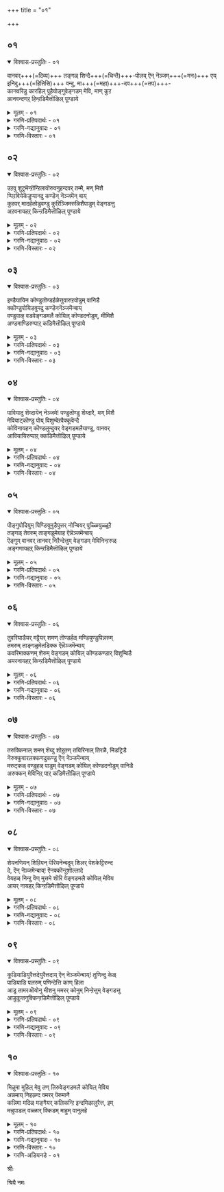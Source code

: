 +++
title = "०१"

+++

## ०१

<details open><summary>विश्वास-प्रस्तुतिः - ०१</summary>

वानवर्+++(=दिव्य)+++ तङ्गळ् शिन्दै+++(=चिन्तै)+++-पोलव् ऎन् नॆञ्जम्+++(=मनः)+++ एय् इनिदु+++(=हितिसि)+++ वन्दु, मा+++(=महा)+++-दव+++(=तप)+++-  
कानवरिडु कारहिल् पुहैयोङ्गुवेङ्गडम् मेवि, माण् कुऱ  
ळानवन्दणऱ् हिन्ऱडिमैत्तॊऴिल् पूण्डाये
</details>

<details><summary>मूलम् - ०१</summary>

वानवर् तङ्गळ् शिन्दैपोलवॆन्नॆञ्जमे यिनिदुवन्दु मादव  
मानवर् तङ्गळ् शिन्दैयमर्न्दुऱैहिन्ऱवॆन्दै  
कानवरिडु कारहिल् पुहैयोङ्गुवेङ्गडम् मेवि, माण् कुऱ  
ळानवन्दणऱ् हिन्ऱडिमैत्तॊऴिल् पूण्डाये
</details>

<details><summary>गरणि-प्रतिपदार्थः - ०१</summary>

वानवर् तङ्गळ्=नित्यसूरिगळ, शिन्दै पोल=चिन्तनॆय हागॆ, ऎन् नॆञ्जमे=नन्न मनस्से, इनिदु वन्दु=इनिदागि \(हितवागि\)बन्दु, मा तवम्=महातपस्विगळाद, मानवर् तङ्गळ्=मानवर, शिन्दै=चिन्तनॆयन्नु, अमर्न्दु=हॊन्दिकॊण्डु, उऱैहिन्ऱ=वासिसुव, ऎन्दै=नन्न तन्दॆय, कानवर्=काडुजनरु, इडु=इडुव, कार् अहिल् पुहै=अगरु परिमळद हॊगॆयु,, ओङ्गु=उन्नतवाद. वेङ्गडम्=तिरुवॆङ्कटगिरियन्नु, मेवि=सेरि, माण्=ब्रह्मचारियाद, कुऱळ् आन=वामननाद, अन्दणऱ् कु=दयामयनिगॆ, अडिमै=दास्यद, तॊऴिल्=कार्यदल्लि, पूण्डाये=तॊडगिरुवॆयल्ल\!
</details>

<details><summary>गरणि-गद्यानुवादः - ०१</summary>

नित्यसूरिगळ चिन्तनॆय हागॆ नन्न मनस्से, इनिदागि\(हितवागि\)बन्दु महातपस्विगळाद मानवर चिन्तनॆयन्नु हॊन्दिकॊण्डु वासिसुव नन्न तन्दॆय काडुजनरु इडुव अगरु परिमळद हॊगॆयु सेरुवन्तॆ उन्नतवाद तिरुवॆङ्कटगिरियन्नु सेरि ब्रह्मचारियाद वामननाद दयामयनिगॆ दास्यद कार्यदल्लि तॊडगिरुवॆयल्ल\! \(१\)
</details>

<details><summary>गरणि-विस्तारः - ०१</summary>

मनुष्यनिगॆ ऎडॆबिडदॆ गॆळॆय ऎन्दरॆ अवन मनस्से. मनस्सु ऎळॆदॊय्युव हागॆये मनुष्यन नडॆ,नुडिगळु. अवन उन्नतिगागलि अवनतिगागलि, अवन मनस्से जारण. तन्न मनस्सिनन्तॆ नडॆदुकॊळ्ळुववनिगॆ प्रापञ्चिक बन्धनवागलि अदरिन्द बिडुगडॆयागलि उण्टागुवुदु. तनगॆ बन्धनवे बेके बिडुगडॆबेके ऎम्बुदन्नु निर्धरिसबेकादवनु मनुष्यने, अवन मनस्सल्ल. आद्दरिन्द तन्न उद्देश मत्तु गुरिगॆ तक्कन्तॆ मनुष्यनु तन्न मनस्सन्नु ऒलिसिकॊळ्ळबेकु. तन्न प्रीतिय गॆळॆयनन्नु सांसारिक हम्बलदिन्द पारमार्थिकद कडॆगॆ तिरुगिसलु, अवनु ऎडॆबिडदॆ यत्निसुत्तिरबेकु. गॆळॆयनु आ दारियन्नु

हिडियुवनॆन्दु कण्डुकॊण्ड कूडले गॆळॆयनन्नु ऒळ्ळॆय मातुगळिन्दलू, हॊगळिकॆगळिन्दलू प्रोत्साहिसबेकु. मत्तॆ अवनु प्रापञ्चिक जीवनक्कॆ इळियदन्तॆ माडबेकु. हीगॆ, मनस्सु तप्पुदारियन्नु तुळियदन्तॆयू ऒळ्ळॆय \(सरियाद\)दारियल्लि होगुवन्तॆयू अदन्नु हतोटियल्लिट्टुकॊळ्ळुवुदे मनुष्यन श्रेयस्सिगॆ मॊदल हन्त.

नित्यसूरिगळु अमररु. परमपद वासिगळु. भगवन्तन निरन्तर सेवॆयल्लिये तॊडगिरुववरु. आद्दरिन्द अवर चिन्तनॆयल्लि तुम्बिरुवुदु भगवन्तने. नित्यसूरिगळ मनदल्लि भगवन्तनु सर्वदा वासिसुवन्तॆ अवनु महातपस्विगळाद मनुष्यर मनदल्लियू ऎडॆबिडदॆ इरुत्तारॆ. अवर चिन्तनॆयॊन्दिगॆ ऒन्दुगूडिरुत्तानॆ.

आ सर्वेश्वरने तिरुवॆङ्कटगिरियल्लि ईग नॆलसिद्दानॆ. उन्नतवाद आ पर्वतदल्लि वासिसुव काडुजनरु तम्म सौकर्यक्कागिये काडिनल्लि बॆळॆदिरुव अगरुमरद सौदॆयन्नु उरिसुवाग अदरिन्द हॊरडुव परिमळदिन्द कूडिद हॊगॆयु मेलक्केरि, बॆट्टवन्नॆल्ला आवरिसि, वॆङ्कटाचलपतियन्नु सेरुवुदु. अदन्ने आ काडुजनर भक्तिय कॊडुगॆयॆन्दु भाविसि भगवन्तनु आदरदिन्द स्वीकरिसुत्तानॆ. भगवन्तनु परम कृपाळु. मनसार अर्पिसिद्दन्नु अवनु प्रीतियिन्द स्वीकरिसुत्तानॆ. हिन्दॆ ब्रह्मचारियागि बन्द वामन मूर्तियु तन्न अनन्यभक्तनाद बलिचक्रवर्तिय विषयदल्लि अपारवाद दयॆयिन्द वर्तिसलिल्लवे?

आऴ्वाररु हेळुत्तारॆ-”ऎलॆ नन्न मनस्से, नित्यसूरिगळ मनदन्तॆ नीनू इनिदागिरु. निन्नल्लि भगवन्तनन्नु तुम्बिको. करुणामूर्तियाद सर्वेश्वरन पादसेवॆयल्लि तॊडगिद्दी. निजवगैयू स्वामियु निन्नन्नु प्रीतियिन्द बरमाडिकॊळ्ळुवनु.”
</details>

## ०२

<details open><summary>विश्वास-प्रस्तुतिः - ०२</summary>

उऱवु शुट्रमॆन्ऱॊन्ऱिलावॊरुवनुहन्दवर् तम्मै, मण् मिशै  
प्पिऱवियेकॆडुप्पानदु कण्डॆन् नॆञ्जमॆन् बाय्  
कुऱवर् मादर्हळोडुवण्डु कुऱिञ्जिमरुळिशैपाडुम् वेङ्गडत्तु  
अऱवनायहऱ् किन्ऱडिमैत्तॊऴिल् पूण्डाये
</details>

<details><summary>मूलम् - ०२</summary>

उऱवु शुट्रमॆन्ऱॊन्ऱिलावॊरुवनुहन्दवर् तम्मै, मण् मिशै  
प्पिऱवियेकॆडुप्पानदु कण्डॆन् नॆञ्जमॆन् बाय्  
कुऱवर् मादर्हळोडुवण्डु कुऱिञ्जिमरुळिशैपाडुम् वेङ्गडत्तु  
अऱवनायहऱ् किन्ऱडिमैत्तॊऴिल् पूण्डाये
</details>

<details><summary>गरणि-प्रतिपदार्थः - ०२</summary>

उऱवु=बन्धुगळु, शुट्रम्=इष्टरु, ऎन्ऱु=ऎन्दु, ऒन्ऱु=ऒब्बरन्नू, इला=इल्लद, ऒरुवन्=ऒब्बनु, उहन् दवर्=तन्नन्नु आशिसिदवर, मण्=भूमिय, मिशै=अनुभववन्नु कॊडुव, पिऱविये=जन्मवन्ने\(हुट्टुविकॆयन्ने\), कॆडुप्पान्=नाशपडिसुवनु, अदुकण्डु=अदन्नु कण्डु, ऎन् नॆञ्जम् ऎन्बाय्=नन्न मनस्सु ऎम्बुदे, कुऱवर् मादर्हळोडु=कुरव स्त्रीयरॊडनॆ

वण्डु=दुम्बिगळु, कुऱिञ्जि=प्रेमदिन्द, मरुळ् इशै=आश्चर्यकरवाद,चित्रविचित्रवाद गानवन्नु, पाडुम्=हाडुत्तिरुवन्थ, वेङ्गडत्तु=तिरुवॆङ्कटगिरियु, अऱवन्=परमधर्मिष्ठनाद, नायकऱ् कु=ऒडॆयनिगॆ, इन्ऱु=इन्दु, अडिमै=दास्यद, तॊऴिल्=कार्यदल्लि, पूण्डाये=तॊडगिदॆयल्ला\!
</details>

<details><summary>गरणि-गद्यानुवादः - ०२</summary>

नॆण्टरु इष्टरु मित्ररु ऎम्बुवरॊब्बरू इल्लद ऒब्बनु तन्नन्नु आशिसिदवर भूमिय अनुभववन्नु कॊडुव हुट्टुविकॆयन्ने नाशपडिसुवुदन्नु कण्डु नन्न मनस्सु ऎम्बुदे, कुरव स्त्रीयरॊडनॆ दुम्बिगळु प्रेमदिन्द चित्रविचित्रवाद गानवन्नु हाडुत्तिरुवन्थ तिरुवॆङ्कटगिरिय परम धर्मिष्ठनाद ऒडॆयनिगॆ इन्दु दास्यद कार्यदल्लि तॊडगिदॆयल्ल\!\(तॊडगिरुवॆयल्लवे?\)\(२\)
</details>

<details><summary>गरणि-विस्तारः - ०२</summary>

भगवन्तन कॆलवु विशिष्ट गुणगळन्नु आऴ्वाररु हेळुत्तारॆ- भगवन्तनु ऒब्बने. अवनु सर्वस्वतन्त्र. अवनिगॆ संसारद बन्धनविल्ल. याव बन्धनवू इल्ल. अवनिगॆ सृष्टियल्लि ऎल्लरू सम. यारु अवनन्नु आश्रयिसुत्तारो अवरु यारे आगिरलि, हेगे इरलि, अवनन्नु हुट्टु-सावु ऎम्ब भयङ्करवाद बन्धनदिन्द बिडिसि, अमररन्नागिसुत्तानॆ. भगवन्तनु परमधर्मिष्ठ. अवनु वात्सल्यमूर्तिये. भक्तियिन्द यारु एनन्नु समर्पिसिदरू अदन्नु अवनु आदरदिन्द स्वीकरिसुत्तानॆ.

आ कृपानिधियाद भगवन्तनु ईग तिरुवॆङ्कटगिरियल्लि नॆलसिद्दानॆ. अवन कारुण्यवन्नू वात्सल्यवन्नू ऎष्टॆन्नोण. वॆङ्कटगिरियल्लि वासिसुव कुरव स्त्रीयरु तम्म शुद्धवाद सरळ हृदयदिन्द हॊम्मिसुव चित्रविचित्रवाद गानवन्नू, बॆट्टदल्लि ऎल्लॆल्लू तुम्बिरुव तोपुगळल्लि दुम्बिगळु तुम्बिकॊण्डु हाडुव गानवन्नू सह भगवन्तनु विश्वासदिन्द स्वीकरिसुवनु. ई ऎरडुबगॆय विचित्र गानवू भगवन्तनिगॆ समनागि भोगुअवागिरुत्तदॆ. आऴ्वाररु तम्म मनस्सिगॆ हितवचनवन्नु हेळुत्तारॆ-” ऎलॆ नन्न मनस्से नीनु इन्दिनिन्दले स्वामिगॆ दास्यमाडुव कार्यदल्लि ऒम्मनदिन्द तॊडगु. अदरिन्द निनगॆ ऎल्ल बगॆय श्रेयस्सू उण्टागुवुदु.

“मण् मिशै पिऱवियै कॆडुप्पान्”- ऎम्बुदक्कॆ मण्णन्ने आहारवागि उळ्ळ ई हुट्टुविकॆयन्नु नाशपडिसुवन” ऎन्दु अर्थमाडलागुत्तदॆ. ई देह मण्णिनिन्दले आदद्दु. मण्णिन बेरॆबेरॆ रूपगळागिरुव आहारवन्नुण्डु बॆळॆयुत्तदॆ. कडॆगॆ मण्णिनल्लि हूळल्पट्टु, मण्णागि होगुत्तदॆ. ई हुट्टुविकॆगॆ सदा हिम्बालिसुत्तिरुवुदु सावु. हुट्टु-सावुगळन्नु निवारिसि अमरत्ववन्नु नीडुव दयामयने भगवन्त.
</details>

## ०३

<details open><summary>विश्वास-प्रस्तुतिः - ०३</summary>

इण्डैयायिन कॊण्डुतॊण्डर्हळेत्तुवारुऱवोडुम् वानिडै  
क्कॊण्डुपोयिडवुमदु कण्डॆननॆञ्जमॆन्बाय्  
वण्डुवाऴ् वडवेङ्गडमलै कोयिल् कॊण्डदनोडुम्, मीमिशै  
अण्डमाण्डिरुप्पाऱ् कडिमैत्तॊऴिल् पूण्डाये
</details>

<details><summary>मूलम् - ०३</summary>

इण्डैयायिन कॊण्डुतॊण्डर्हळेत्तुवारुऱवोडुम् वानिडै  
क्कॊण्डुपोयिडवुमदु कण्डॆननॆञ्जमॆन्बाय्  
वण्डुवाऴ् वडवेङ्गडमलै कोयिल् कॊण्डदनोडुम्, मीमिशै  
अण्डमाण्डिरुप्पाऱ् कडिमैत्तॊऴिल् पूण्डाये
</details>

<details><summary>गरणि-प्रतिपदार्थः - ०३</summary>

इण्डै आयिन=हूविन हारगळन्नु, कॊण्डु=ऎत्तिकॊण्डु, तॊण्डर्हळ्=भक्तरु, एत्तुवार्=स्तुतिसुत्तिरुववरु, उऱवोडुम्=अवर बन्धुबळगगॊळनॆ, वानिडै=परमपदक्कॆ, कॊण्डुपोय्=तॆगॆदुकॊण्डु होगि, इडुम् अदुकण्डु=इडुवुदन्नु कण्डु, ऎन् नॆञ्जम् ऎन्बाय्=नन्न मनस्सु ऎम्बुदे, वण्डुवाऴ्=दुम्बिगळु बाळुव, वडवेङ्गडमलै=उत्तर दिक्किनल्लिरुव तिरुवॆङ्कटगिरियल्लि, कोयिल् कॊण्डु=\(देव\)निवासवन्नागि माडिकॊण्डु, अदनोडुम्=इडिय वॆङ्कटाचलवन्ने, मीमिशै अण्डम्=\(अमरर\)ऊर्ध्वलोकववागि माडि, आण्डु=ऒडॆतन माडुत्ता, इरुप्पाऱ् कु=इरुव स्वामिगॆ, अडिमै=सेवॆय, तॊऴिल्=कार्यदल्लि, पूण्डाये=तॊडगुवॆयल्लवे?\(तॊडगिरुवॆ\)
</details>

<details><summary>गरणि-गद्यानुवादः - ०३</summary>

हूविन हारगळन्नु हिडिदु \(भगवन्तन बळि निन्तु\) स्तुतिसुव भक्तरन्नू अवर बन्धुबळगगळन्नू परमपददल्लि वासिसुवन्तॆ माडुवुदन्नू कण्डु नन्न मनस्सु ऎम्बुदे\! दुम्बिगळु बाळुव उत्तरद तिरुवॆङ्कटगिरियल्लि नॆलॆसि इडिय वॆङ्कटगिरियन्ने अमरर लोकवन्नागिसि, ऒडॆतन माडुत्ता इरुव स्वामिगॆ दास्यद कार्यदल्लि तॊडगुवॆयल्लवे?\(३\)
</details>

<details><summary>गरणि-विस्तारः - ०३</summary>

भगवन्तन सौजन्य ऎष्टु हिरिदु\! ऎष्टु व्यापकवादद्दु\! ई विषयवन्नु कुरितु आऴ्वाररु बलुसॊगसागि ई पाशुरदल्लि विवरिसिद्दारॆ. भगवन्तनन्नु सेरलेबेकॆन्दु हटतॊट्टु, अवनिगॆ यावुदादरॊन्दु बगॆयल्लि सेवॆयन्नु हृत्पूर्वकवागि सल्लिसुव भक्तर विषयदल्लि भगवन्तनिगॆ अतिशयवाद वात्सल्य. अवनन्नु तन्न दासनॆन्दु स्वीकरिसुवुदु मात्रवल्लदॆ, स्वामियु अवन बन्धुवर्गदवने उद्धरिसुत्तानॆ. ऒन्दु निदर्शनवॆम्बन्तॆ, यावुदादरू ऒन्दु पवित्रक्षेत्रदल्लि भगवन्तन सन्निधियल्लि, निर्मलवाद मनस्सिनिन्द हूविन हारवन्नु हिडिदु, निन्तु अवनन्नु स्तोत्रमाडुत्ता, अदन्नु समर्पिसिदरॆ, स्वामियु अवनन्नु तन्नवनन्नागि माडिकॊळ्ळुवुदु मात्रवल्ल, अवन बन्धुबळगदवरन्नॆल्ला उद्धरिसुत्तानॆ. तिरुवॆङ्कटगिरियल्लि भगवन्तनु नित्यवास माडुत्तिद्दानॆ. अवन कृपॆ ऎष्टु हिरिदु ऎम्बुदक्कॆ निदर्शनवॆम्बन्तॆ अल्लि वासिसुव पशुपक्षि क्रिमिकीटादिगळन्नॆल्ला स्वामियु उद्धरिसुवनु. तिरुवॆङ्खटगिरियन्ने तन्न लोकवाद परमपदवन्नागि माडिकॊण्डु, अदन्नु मत्तु तन्न परमपदवन्नु ऒट्टागि ऒडॆतन माडुत्तिद्दानॆ. तिरुमलॆयल्लि वासिसुव जन्तुगळू सह ऎष्टु पुण्यशालिगळु\!

आऴ्वाररु हेळुत्तारॆ- ऎलॆ नन्न मनस्से, ई विषयगळन्नॆल्ल नीनु कण्डुकॊण्ड बळिक, नीनू सह भगवन्तनिगॆ दास्यद कार्यदल्लि

तॊडगबेडवे? हागॆ इन्दिनिन्दले माडु. इदरिन्दले निनगॆ श्रेयस्सु.
</details>

## ०४

<details open><summary>विश्वास-प्रस्तुतिः - ०४</summary>

पावियादु शॆय्दायॆन् नॆञ्जमे\! पण्डुतॊण्डु शॆय्दारै, मण् मिशै  
मेवियाट्कॊण्डु पोय् विशुम्बेऱवैक्कूवॆन्दै  
कोविनायहन् कॊण्डलुन्दुयर् वेङ्गडमलैयाण्डु, वानवर्  
आवियायिरुप्पाऱ् क्कडिमैत्तॊऴिल् पूण्डाये
</details>

<details><summary>मूलम् - ०४</summary>

पावियादु शॆय्दायॆन् नॆञ्जमे\! पण्डुतॊण्डु शॆय्दारै, मण् मिशै  
मेवियाट्कॊण्डु पोय् विशुम्बेऱवैक्कूवॆन्दै  
कोविनायहन् कॊण्डलुन्दुयर् वेङ्गडमलैयाण्डु, वानवर्  
आवियायिरुप्पाऱ् क्कडिमैत्तॊऴिल् पूण्डाये
</details>

<details><summary>गरणि-प्रतिपदार्थः - ०४</summary>

पावियादु=भाविसदन्तॆ\(चिन्तिसदन्तॆ\), शॆय्दाय्= माडिदॆ, ऎन् नॆञ्जमे=नन्न मनस्से, पण्डु=हिन्दॆ, तॊण्डु शॆय्दारै=दास्यवन्नु माडिदवरन्नु, मण् मिशै मेवि=भूलोकदल्लि नॆलसि, आट्कॊण्डु=अवर सेवॆयन्नु स्वीकरिसि, पोय्=होगि, विशुम्बु एऱवैक्कुम्=परमपदवन्नु एरिसुवन्थ, ऎन्दाय्=नन्न तन्दॆयू, कोविनायहन्=गोपियर नायकनू, कॊण्डल्=मोडगळु, उन्दु=तळ्ळुवन्थ, उयर्=उन्नतवाद, वेङ्गडम् मलै=तिरुवॆङ्कटगिरियन्नु, आण्डु=आळुत्त, वानवर्=नित्यसूरिगळ, आवियाय्=प्राणवागि, इरुप्पाऱ् कु=इरुववनिगॆ, अडिमै=दास्यद, तॊऴिल्=कार्यदल्लि, पूण्डाये=तॊडगुवॆयल्लवे?
</details>

<details><summary>गरणि-गद्यानुवादः - ०४</summary>

नन्नन्नु चिन्तिसदन्तॆ माडिरुवॆ, नन्न मनस्से, हिन्दॆये भूलोकदल्लि नॆलसि दास्य नडसिदवर सेवॆयन्नु स्वीकरिसि अवरन्नु परमपदक्कॆ एरिसुवन्थ नन्न तन्दॆयू, गोपियर नायकनू, मोडगळु तळ्ळुवन्थ उन्नतवाद तिरुवॆङ्कटगिरियन्नु आळुत्त नित्यसूरिगळ प्राणवागिरुव स्वामिय दास्यद कार्यदल्लि तॊडगुवॆयल्लवे?\(४\)
</details>

<details><summary>गरणि-विस्तारः - ०४</summary>

आऴ्वाररु हेळुत्तारॆ” ऎलॆ नन्न मनस्से, भगवन्तन कारुण्य ऎष्टु हिरिदु\! बहळ हिन्दिन कालदिन्दले स्वामियु भूलोकद भक्तजनर सेवॆयन्नु स्वीकरिसुत्ता, अवरन्नु अनुग्रहिसि, अमररन्नागिसि, परमपदक्कॆ एरिसुवुदक्कागिये अवनु भूलोकदल्लि बन्दु नॆलसिरुवुदु. अवनन्ने सर्वस्ववॆन्दु नम्बि प्रेमिसिद गोपियर नायकनल्लवे अवनु? ईग अवनु मुगिलु मुट्टूवष्टु उन्नतवाद शिखरवुळ्ळ तिरुवॆङ्कटाचलदल्लि नॆलसिद्दानॆ. अमररॆल्लर आत्मवे अवनु. मनस्से, नीनु आ परमकृपाळुवाद आ भगवन्तन सेवॆयल्लि तॊडगिद्दीयॆ. अवन सेवॆयन्नु ऒम्मनदिन्द माडुत्तिद्दीयॆ. नीनु हीगॆ तॊडगिरुवुदरिन्द, भगवन्तनन्नु ऒलिसिकॊळ्ळबेकॆम्ब चिन्तये ननगॆ इल्लदन्तॆ माडिद्दीयॆ. इदरिन्द निनगू ननगू श्रेयस्सु\!
</details>

## ०५

<details open><summary>विश्वास-प्रस्तुतिः - ०५</summary>

पॊङ्गुपोदियुम् पिण्डियुमुडैपुत्तर् नोन्बियर् पुळ्ळियुळ्ळुऱै  
तङ्गळ् तेवरुम् ताङ्गळुमेयाह ऎन्नॆञ्जमॆन्बाय्  
ऎङ्गुम् वानवर् तानवर् निऱैन्देत्तुम् वेङ्गडम् मेविनिन्ऱरुळ्  
अङ्गणायहऱ् किन्ऱडिमैत्तॊऴिल् पूण्डाये
</details>

<details><summary>मूलम् - ०५</summary>

पॊङ्गुपोदियुम् पिण्डियुमुडैपुत्तर् नोन्बियर् पुळ्ळियुळ्ळुऱै  
तङ्गळ् तेवरुम् ताङ्गळुमेयाह ऎन्नॆञ्जमॆन्बाय्  
ऎङ्गुम् वानवर् तानवर् निऱैन्देत्तुम् वेङ्गडम् मेविनिन्ऱरुळ्  
अङ्गणायहऱ् किन्ऱडिमैत्तॊऴिल् पूण्डाये
</details>

<details><summary>गरणि-प्रतिपदार्थः - ०५</summary>

पॊङ्गु=वृद्धियागुव, पोदियुम्=बोधिवृक्षवन्नू, पिण्डियुम्=अशोकवृक्षवन्नू, उडै=उळ्ळ, पुत्तर्=बुद्धरू, नोम्बियर्=व्रताचारिगळाद जैनरू, पुळ्ळियुळ्= तम्मतम्म अभिप्रायगळल्लि\(गौरवदल्लि\) उऱै=नॆलसिरुव, तङ्गळ्=तम्मतम्म, तेवरुम्=देवरू, ताङ्गळुमे=तावू\(तावू मात्रवे\) आह=आद्दरिन्द, ऎन् नॆञ्जम् ऎन्बाय्= नन्न मनस्सु ऎम्बुदे, ऎङ्गुम्=ऎल्लॆल्लियू, वानवर्=अमररू, तानवर्=स्थळदवरू\(भूलोकदवरू\), निऱैन्दु=तुम्बिकॊण्डु, एत्तुम्=स्तुतिसुव, वेङ्गडम्=तिरुवॆङ्कटगिरियल्लि, मेवि=नॆलसि, निन्ऱु=इरुत्ता, अरुळ्=कृपॆमाडुव, अनुग्रहिसुव, अम्=सॊबगिन, कण्=कण्णुगळुळ्ळ, नायहऱ् कु=नायकनिगॆ, इन्ऱु=इन्दु, अडिमै=दास्यद, तॊऴिल्=कार्यदल्लि, पूण्डाये=तॊडगिरुवॆयल्ल\!\(तॊडगिरुवॆयल्लवे\)
</details>

<details><summary>गरणि-गद्यानुवादः - ०५</summary>

वृद्धियागुत्तिरुव बोधिवृक्षवन्नू, अशोकवॄक्षवन्नू उळ्ळ बुद्धरू जैनरू, तम्म तम्म अभिप्रायगळल्लि \(गौरवदल्लि\) नॆलसिरुव तम्मतम्म देवरू तावू मात्रवे आगिरुवुदरिन्द, नन्न मनस्सु ऎम्बुदे, ऎल्लॆल्लियू अमररू मानवरू तुम्बिकॊण्डु स्तुतिसुव तिरुवॆङ्कटगिरियल्लि नॆलसि अनुग्रहिसुव सॊबगिन कण्णुगळ नायकनिगॆ इन्दु दास्यद कार्यदल्लि तॊडगिरुवॆयल्ल\!\(तॊडगुवॆयल्लवे?\)\(५\)
</details>

<details><summary>गरणि-विस्तारः - ०५</summary>

बोधिवृक्ष ऎन्दरॆ आलदमर. अदु बिळलु बिडूत्ता ऎल्ल कडॆगू हरडिकॊण्डु, बॆळॆयुत्ता होगुत्तदॆ. आद्दरिन्द अदु “वृद्धियागुत्तिरुव बोधिवृक्ष” ऎन्दु हेळलागिदॆ. बोधिवृक्षद अडियल्लिये गौतमबुद्धनिगॆ ज्ञानोदय”वादद्दु. आद्दरिन्द बुद्धन अनुयायिगळिगॆ अवन धर्मवन्नु अनुसरिसुव बौद्धरिगॆ बोधिवृक्ष पवित्रवादद्दु.

हागॆये, अर्हन्तनु\(महावीरनु\), अशोकवृक्षवन्नु पवित्रवागिसिद्दानॆ. अवन अनुयायिगळाद जैनरिगॆ अशोकवृक्षवु पवित्रवादद्दु., अवरु व्रतगळन्नु आचरिसुवराद्दरिन्द अवरन्नु आऴ्वाररु “नोम्बियर्”- “व्रताचारिगळु”ऎन्दिद्दारॆ.

“तम्म तम्म देवरुगळू तावू मात्रवे” आगिरुववरु बौद्धरू जैनरू. ऒन्दु बगॆयल्लि अवरु तम्मतम्म धर्मवन्नु अनुसरिसुववरिगॆ मात्रवे हितकारिगळु. इतररिगॆ अवरु तटस्थरु, ऎन्दु हेळिदन्तॆ.

आदरॆ, सनातनवाद भक्तिपन्थदल्लि ऎल्ल जनक्कू आह्वानवुण्टु,अवकाशवुण्टु. जैनबौद्धरन्तॆ अल्लदॆ, सनातनिगळ देवरु सर्वलोकनायक. महाकृपाळु. सॊबगिन कण्णुगळुळ्ळवनु. अवनु भूलोकदल्लि तङ्गिरुव स्थळवॆम्बुदु, मुगिलु मुट्टुवन्थ उन्नतवाद बॆट्टद शिखरदल्लि . अल्लि नॆलसि, तन्न कृपाकटाक्षवन्नु ऎल्लॆडॆयू बीरि, ऎल्ल चेतनरन्नू अमररन्नागिसुववनु अवनु\! अवनिगॆ ऎल्लरू सम. अवन सेवॆयल्लि तॊडगुवुदु निजक्कू बहळ श्रेयस्कर\! आद्दरिन्दले ई विषयवन्नु अरिते, आऴ्वाररु हेळुत्तारॆ-”ऎलॆ नन्न मनस्से परमकृपाळुवाद तिरुवॆङ्कटाचलपतिय सेवॆयल्लि तॊडगिरुव निनगॆ श्रेयस्सु”

भारतदल्लि नॆलसिद्द सनातन धर्मद अनुयायिगळिगू, हॊसदागि हुट्टिबॆळॆयुत्तिद्द बौद्ध जैन धर्मिगळिगू परस्पर मानसिक, दैहिक घर्षणॆगळु नडॆयुत्तिद्दवॆन्दु हेळुव निदर्शनगळु चारित्रिकवागि हेरळवागिवॆ. तन्न तम्म धर्मगळन्नु हॊगळि हेळुवुदू, परधर्मगळन्नु तॆगळुवुदू सहजवे\! आऴ्वारर मातिनल्लि अदर सूचनॆ कण्डुबरुत्तदॆ. आदरॆ, अदु वैषम्यक्कॆ ऎडॆकॊडुवन्थाद्दल्ल. सीमितवागि बॆळॆयुत्तिरुव हॊसधर्मक्कॆ बदलागि, अनूचानवागि नडॆदुबरुत्तिरुव ऎल्लॆल्लियू हरडि बॆळॆयुत्तिरुव पळगिरुव सनातन धर्मवन्नु अवर मनस्सु ऒप्पिकॊण्डिदॆयल्ल ऎन्दु अवर मातिन धाटि, अष्टॆ.

“वानवर् तानवर्”- ऎम्बुदन्नु “सुररु असुररु”ऎन्दू हेळबहुदॆन्निसुत्तदॆ. सात्त्विकवागि भक्तरागि भगवन्तन सेवॆयल्लि निरतरागि नडॆदुकॊळ्ळुव जनरु “सुररु”. राजस, तामस स्वभावगळन्नु हॊन्दि, अवुगळल्लिये मुळुगि तेलि आनन्दिसुव संसारिगळु आसुरी स्वभावदवराद्दरिन्द “असुररु”. भूलोक वासिगळाद मानवरन्ने हीगॆ विङ्गडिसबहुदु ऎन्निसुत्तदॆ. तिरुवॆङ्कटगिरियल्लि ऎल्ल बगॆय स्वभावद, मनोभावद जनरू ऎल्ल कडॆगळिन्दलू बन्दुसेरुत्तारॆ. ऎल्लरू स्वामि वॆङ्कटाचलपतिय सेवॆयल्लि तॊडगुत्तारॆ. ऎल्लरू आ दिव्यसुन्दरन कृपॆगॆ पात्ररागुत्तारॆ. अदे आ क्षेत्रद मत्तु अल्लि नॆलसिरुव स्वामिय हिरिमॆ\!
</details>

## ०६

<details open><summary>विश्वास-प्रस्तुतिः - ०६</summary>

तुवरियाडैयर् मट्टैयर् शमण् तॊण्डर्हळ् मण्डियुण्डुपिन्नरुम्  
तमरुम् ताङ्गळुमेतडिक्क ऎन्नॆञ्जमॆन्बाय्  
कवरिमाक्कणम् शेरुम् वेङ्गडम् कोयिल् कॊण्डकण्डार् विशुम्बिडै  
अमरनायहऱ् किन्ऱडिमैत्तॊऴिल् पूण्डाये
</details>

<details><summary>मूलम् - ०६</summary>

तुवरियाडैयर् मट्टैयर् शमण् तॊण्डर्हळ् मण्डियुण्डुपिन्नरुम्  
तमरुम् ताङ्गळुमेतडिक्क ऎन्नॆञ्जमॆन्बाय्  
कवरिमाक्कणम् शेरुम् वेङ्गडम् कोयिल् कॊण्डकण्डार् विशुम्बिडै  
अमरनायहऱ् किन्ऱडिमैत्तॊऴिल् पूण्डाये
</details>

<details><summary>गरणि-प्रतिपदार्थः - ०६</summary>

तुवरि आडैयर्=काविय बट्टॆयवरु, मट्टैयर्=बोळुतलॆयवरु, शमण तॊण्डर्हळ्=शमणर शिष्यरु\(भक्तरू\), मण्डि=मेलॆबिद्दु, उण्डु=परिणामगळन्नुण्डु, पिन्नरुम्= आमेलॆयू, तमरुम् ताङ्गळुम् तडिक्क=तावू तम्मवरू बाळुसागिसुवुदन्नु कण्डु, ऎन् नॆञ्जम् ऎन्बाय्=नन्न मनस्सु ऎम्बुदे, कवरु=जिङ्कॆगळ, माकणम्=दॊड्ड हिण्डुगळु, शेरुम्=कूडि इरुव, वेङ्गडम्=तिरुवॆङ्कटगिरियल्लि, कोयिल् कॊण्ड=देवनिवास माडिकॊण्डिरुव, कण् आर्=विशालवाद, विशुम्बिडै=परमपददल्लि, अमर नाहयऱ् कु=अमरर नायकनिगॆ, इन्ऱु=इन्दु, अडिमै=दास्यद, तॊऴिल्=कार्यदल्लि, पूण्डाये=तॊडगिरुवॆयल्ल\!\(तॊडगुवॆयल्लवे?\)
</details>

<details><summary>गरणि-गद्यानुवादः - ०६</summary>

काविय बट्टॆयवरु, बोळुतलॆयवरु, शमणर भक्तरु, मेलॆ बिद्दु अदर परिणामगळन्नुण्डु, आमेलॆयू तावू तम्मवरू बाळु सागिसुवुदन्नु कण्डु, नन्न मनस्सु ऎम्बुदे “जिङ्कॆगळ दॊड्ड हिण्डुगळु सेरुव\(ऒट्टुगूडुव\) तिरुवॆङ्कटगिरियल्लि देवनिवास माडिकॊण्डिरुव विशालवाद परमपददल्लि अमरर नायकनिगॆ इन्दु दास्यद कार्यदल्लि तॊडगिरुवॆयल्ल\! \(तॊडगुवॆयल्लवे?\)\(६\)
</details>

<details><summary>गरणि-विस्तारः - ०६</summary>

हिन्दिन पाशुरद विषयवन्नु इदरल्लि मुम्दुवरिसलागुत्तिदॆ- काविय बट्टॆयवरु, बोळुतलॆयवरु, शमणर भक्तरु- इवरॆल्लरू सन्यासिगळे. काविय बट्टॆयवरन्नु सनातन धर्मिगळाद सन्यासिगळॆन्दरॆ, बोळुतलॆयवरन्नु बौद्ध बिक्षुगळॆन्दू, शमणर भक्तरन्नुजैन सन्यासिगळॆन्दु सूचिसलागिदॆ ऎन्नबहुदु. सन्यासि ऎनिसिकॊण्डवनु आ आश्रमक्कॆ ऒळपट्टु, सर्वसङ्ग परित्याग माडि, संसारद गोजिगॆ बीळदॆ, सदा शान्तचित्तरागि इरबेडवे? आदरॆ, ई मूरु धर्मगळ सन्यासिगळू “नानु हॆच्चु तानु हॆच्चु”ऎन्दु, ऒब्बर मेलॊब्बरु बिद्दु, क्रूरिगळागि दुष्तरागि वर्तिसुत्तारॆ. अवरल्लि परस्पर हॊडॆदाटगळागुत्तवॆ. अवुगळ फलवन्नु अवरु अनुभविसिदरू कूड, विवेकगळागुवुदिल्ल. मत्तॆ अवरु कूडिकॊण्डु, इहलोकद बाळ्वॆयन्नु नडसुत्तारॆ. इदल्लवे विचित्र\!

तिरुवॆङ्कटगिरियॆम्बुदु ईग विशालवाद परमपदवागिदॆ. अल्लि सुखशान्तिगळु ताण्डववाडुत्तवॆ. परमपददल्लि नॆलसिरुव अमरर नायकनाद भगवन्तने धरॆगिळिदु बन्दु, तिरुवॆङ्कटगिरियन्नु तन्न निवासवन्नागि आरिसिकॊण्डु, मुगिलुमुट्टुव अदर शिखरदल्लि नॆलसिद्दानॆ. तिरुवॆङ्कटगिरियल्लि ऎल्लि नोडिदरू साधुवाद पुक्कलु प्राणिगळाद जिङ्कॆगळु निर्भयवागि हिण्डु हिण्डागि सञ्चरिसुत्तिरुत्तवॆ.

आऴ्वाररु हेळुत्तारॆ” ऎलॆ नन्न मनस्से, नीनु ई सन्यासिगळ कोपद्वेष असूयॆगळ नडुवॆ सेरिकॊळ्ळलिल्लवल्ल. अवर व्यापारदल्लि

नीनू तॊडगदॆ, विवेकियादॆयल्ल\! तिरुवॆङ्कटनायकनिगॆ दास्य माडुव कार्यदल्लि तॊडगिरुवॆयल्ल\! निनगॆ श्रेयस्सु तरुव मार्गवन्ने हिडिदिरुवॆयल्ल\! इदु निन्न भाग्यवल्लवे?
</details>

## ०७

<details open><summary>विश्वास-प्रस्तुतिः - ०७</summary>

तरुक्किनाल् शमण् शॆय्दु शोऱुतण् तयिरिनाल् तिरळै, मिडट्रिडै  
नॆरुक्कुवारलक्कणदुकण्डु ऎन् नॆञ्जमॆन्बाय्  
मरुट्कळ् वण्डुहळ् पाडुम् वेङ्गडम् कोयिल् कॊण्डदनोडुम् वानिडै  
अरुक्कन् मेविनिऱ् पाऱ् कडिमैत्तॊऴिल् पूण्डाये
</details>

<details><summary>मूलम् - ०७</summary>

तरुक्किनाल् शमण् शॆय्दु शोऱुतण् तयिरिनाल् तिरळै, मिडट्रिडै  
नॆरुक्कुवारलक्कणदुकण्डु ऎन् नॆञ्जमॆन्बाय्  
मरुट्कळ् वण्डुहळ् पाडुम् वेङ्गडम् कोयिल् कॊण्डदनोडुम् वानिडै  
अरुक्कन् मेविनिऱ् पाऱ् कडिमैत्तॊऴिल् पूण्डाये
</details>

<details><summary>गरणि-प्रतिपदार्थः - ०७</summary>

तरुक्किनाल्=तर्कदिन्द, शमण् शॆय्दु=शमणरन्नागि माडि, शोऱु=अन्न मत्तु तण् तयिरिनाल्=ऒळ्ळॆय तम्पाद मॊसरिनिन्द, तिरळै=कवळगळन्नु, मिडऱु इड=गण्टलिनल्लि तुरुकि, नॆरुक्कुवार्=हिंसिसुववर, अलक्कण् अदु कण्डु=कष्टदुःखगळन्नु कण्डु, ऎन् नॆञ्जम् ऎन्बाय्=नन्न मनस्सु ऎम्बुदे=मरुट्कळ्=चित्रविचित्रवाद गानगळन्नु, वण्डुहळ्=दुम्बिगळु, पाडुम्=हाडुवन्थ, वेङ्गडम्=तिरुवॆङ्कटगिरियन्नु, कोयिल् कॊण्डु=पवित्रवाद देवालयवन्नागिसि, अदनोडुम्=अदरॊडनॆ, वानिडै=आकाशदल्लि, अरुक्कन्=सूर्यनल्लि, मेवि=नॆलसि, निऱ् पाऱ्कु=इरुववनिगॆ\(स्वामिगॆ\), अडिमैतॊऴिल् पूण्डाये=सेवाकार्यदल्लि तॊडगिरुवॆयल्ल\!\(तॊडगुवॆयल्लवे?\)
</details>

<details><summary>गरणि-गद्यानुवादः - ०७</summary>

तर्कदिन्द शमणरन्नागि माडि, तम्पाद मॊसरु अन्नद कवळगळन्नु गण्टलल्लि तुरुकि हिंसिसुववर कष्टदुःखगळन्नु कण्डु, नन्न मनस्सु ऎम्बुदे, चित्रविचित्रवागि गानगळन्नु दुम्बिगळु हाडुत्तिरुव तिरुवॆङ्कटगिरियन्ने दिव्यवाद देवनिलयवन्नागिसि अदरॊडनॆ, आकाशदल्लि \(मॆरॆयुव\)सूर्यनल्लि नॆलसिरुव स्वामिय सेवाकार्यदल्लि तॊडगिरुवॆयल्ल\!\(तॊडगुवॆयल्लवे?\)\(७\)
</details>

<details><summary>गरणि-विस्तारः - ०७</summary>

जैनधर्मदल्लि शमणरिगॆ दीक्षॆकॊडुव विषयदल्लि विवरणॆ इल्लिदॆ. अदक्कॆ पडुव कष्टक्कॆ बदलागि मनस्सन्नु पवित्रक्षेत्रगळल्लि नॆलसिरुव सर्वेश्वरन सेवॆयल्लि तॊडगुवुदु श्रेयस्कर.

सूर्यमण्डलद नडुवॆ विराजिसुव श्रीमन्नारायणने ईग दुम्बिगळ गानदिन्द तुम्बिरुव तिरुवॆङ्कटगिरियन्नु तन्न निवासस्थानवन्नागि माडिकॊण्डिद्दानॆ. अल्लिगॆ तॆरळि अवन सेवॆयल्लि तॊडगबेकॆन्दु आऴ्वाररु तम्म मनस्सन्नु हुरिदुम्बिसुत्तारॆ.
</details>

## ०८

<details open><summary>विश्वास-प्रस्तुतिः - ०८</summary>

शेयनणियन् शिऱियन् पॆरियनॆन्बदुम् शिलर् पेशकेट्टिरुन्द  
दे, ऎन् नॆञ्जमॆन्बाय्\! ऎनक्कॊन्ऱुशॊल्लादे  
वेयहळ् निन्ऱु वॆण् मुत्तमे शॊरि वेङ्गडमलै कोयिल् मेविय  
आयर् नायहऱ् किन्ऱडिमैत्तॊऴिल् पूण्डाये
</details>

<details><summary>मूलम् - ०८</summary>

शेयनणियन् शिऱियन् पॆरियनॆन्बदुम् शिलर् पेशकेट्टिरुन्द  
दे, ऎन् नॆञ्जमॆन्बाय्\! ऎनक्कॊन्ऱुशॊल्लादे  
वेयहळ् निन्ऱु वॆण् मुत्तमे शॊरि वेङ्गडमलै कोयिल् मेविय  
आयर् नायहऱ् किन्ऱडिमैत्तॊऴिल् पूण्डाये
</details>

<details><summary>गरणि-प्रतिपदार्थः - ०८</summary>

शेयन्=अनन्तदूरदल्लिरुववनु, अणियन्=अति समीपदल्लिरुववनु, शिऱियन्=बहळ सण्णवनु\(किरियनु\), पॆरियन्=हिरियनु\(बहळ दॊड्डवनु\)ऎन्बदुम्=ऎम्बुदागियू, शिलर्=कॆलवरु, पेश=हेळुवुदन्नु, केट्टिरुन्दे=केळिरुवुदरिन्दले, ऎन् नॆञ्जम् ऎन्बाय्=नन्न मनस्सु ऎम्बुदे, ऎनक्कु=ननगॆ, ऒन्ऱु=ऒन्दन्नू, शॊल्लादे=हेळदॆये, वेय् हळ्=बिदिरु मॆळॆगळु, निन्ऱु=बॆळॆदुनिन्तु. वॆण्=बिळिय, मुत्तम्=मुत्तुगळन्नु शोरि=सुरिसुव, वेङ्गडम् मलै=तिरुवॆङ्कटगिरियल्लि, कोयिल् मेविय=देवनिलयदल्लि नॆलसिरुव, आयर् नायहऱ् कु=गोवळर नायकनिगॆ, इन्ऱु=इन्दु, अडिमै=सेवॆय, तॊऴिल्=कार्यदल्लि, पूण्डाये= पूण्डाये=तॊडगिरुवॆयल्ल\!\(तॊडगुवॆयल्लवे?\)
</details>

<details><summary>गरणि-गद्यानुवादः - ०८</summary>

भगवन्तनन्नु “अनन्त दूरदल्लिरुववनु”, “अति समीपदल्लिरुववनु”, “अत्यन्त सण्णवनु”, “बहळ दॊड्डवनु”ऎन्दु कॆलवरु हेळुवुदन्नु केळिरुवुदरिन्दले, नन्न मनस्सॆम्बुदे, ननगॆ ऒन्दन्नू हेळबेड. बिदिरुमॆळॆगळु बॆळॆदुनिन्तु बिळिय मुत्तुगळन्नु सुरिसुव तिरुवॆङ्कटगिरियल्लि देवनिलयदल्लि नॆलसिरुव गोवळर नायकनिगॆ इन्दु सेवॆय कार्यदल्लि तॊडगिरुवॆयल्ल\!\(तॊडगुवॆयल्लवे?\)\(८\)
</details>

<details><summary>गरणि-विस्तारः - ०८</summary>

भगवन्तनन्नु तिळियहेळुवुदु अनेकानेक मातुगळिन्द. वेदगळ भाषॆयल्लि भगवन्तनु “कैगॆ ऎटुकदवनु”, “अनन्त दूरदल्लिरुववनु” “अती समीपदल्लिरुववनु”, “अण्टी अण्टदवनु”, “अणुविनल्लि अणुवादवनु”, “महत्तिनल्लि महत्तादवनु”, इत्यादि. ऒन्दॊन्दु विवरणॆयू भगवन्तन गुणस्वभाववन्नु ऒत्ति हेळुवुदु दिट. गुणवन्नू स्वभाववन्नू तिळियुवदरिन्द निजवस्तुवन्नु आ मूलक कण्डुकॊळ्ळुवुदॆन्दरॆ, अदु कष्टसाध्यवे. ई विवरणॆय ई मातुगळन्नु मेलिन्दमेलॆ हेळिद्दरिन्दलू केळिद्दरिन्दलू भगवन्तनन्नु कण्डुकॊळ्ळुवुदु ऒळ्ळॆय

सुलभोपायवॆन्दु तोरुवुदिल्ल. भगवन्तनन्नु तिळियुवुदु ऎम्बुदे गहनवाद विषयवागिरुवाग अदक्कॆ सुलभ मार्गवन्नु तिळिसुवुदु मुख्यवल्लवे?

कॆलवरु, भगवद्विषयवाद वर्णनॆयन्नु तम्मतम्म मनोधर्मक्कॆ तक्कन्तॆ तम्मतम्म बुद्धि परिपाकक्कॆ तक्कन्तॆ, अरितुकॊण्डु अवक्कॆ अर्थवन्नु कल्पिसि विवरिसबहुदु.

आद्दरिन्द आऴ्वाररु हेळुत्तारॆ- “ऎलॆ नन्न मनस्से, “कॆलवरु हेळुवुदन्नु केळिरुवुदरिन्दले”अवर मातुगळन्ने अवरवाद सरणियन्ने ननगॆ हेळि. नन्नन्नु नम्बिसलु यत्निसबेड. अवर मातुगळन्ने ननगॆ हेळबेड. भगवन्तन विषयदल्लिरुव नन्न गाढवाद नम्बिकॆयन्नु नीनु सडिलिसलु यत्निसबेड. भगवन्तनन्नु हेगॆहेगॆ वर्णिसिदरू अवन बगॆगॆ अदु अत्यवे. नीनु केळिरुव मातुगळु ज्ञानिगळिगॆ मात्रवे योग्यवादवु. आ मातुगळन्नु अरितुकॊळ्ळुव गोजिनल्लि तॊडगुवुदर बदलागि नीनु तिरुवॆङ्कटगिरिय शिखरदल्लि नॆलसिरुव “गोवळर नायकनाद” तिरुवॆङ्कटेश्वरन सेवॆयल्लि तॊडगु. अदरिन्द, सुलभवागि श्रेयस्सन्नु पडॆ”.

भगवन्तनन्नु कण्डुकॊळ्ळलु बळसुव ज्ञानमार्गक्किन्त भक्तिमार्ग सुलभवादद्दॆन्दू, अर्चावतारियागि भगवन्तनु नॆलसिरुव पवित्रक्षेत्रगळल्लि भगवन्तन सेवॆयल्लि तॊडगुवुदु अवनन्नु पडॆयुवुदक्कॆ बहळ सुलभमार्गवॆन्दू आऴ्वाररु हेळुत्तिद्दारॆ ऎनिसुत्तदॆ.
</details>

## ०९

<details open><summary>विश्वास-प्रस्तुतिः - ०९</summary>

कूडियाडियुरैत्तदेयुरैत्तदाय् ऎन् नॆञ्जमॆन्बाय्\! तुणिन्दु केळ्  
पाडियाडि पलरुम् पणिन्देत्ति काण् हिला  
आडु तामरऒयोनु मीशनु ममरर् कोनुम् निन्ऱेत्तुम् वेङ्गडत्तु  
आडुकूत्तनुक्किन्ऱडिमैत्तॊऴिल् पूण्डाये
</details>

<details><summary>मूलम् - ०९</summary>

कूडियाडियुरैत्तदेयुरैत्तदाय् ऎन् नॆञ्जमॆन्बाय्\! तुणिन्दु केळ्  
पाडियाडि पलरुम् पणिन्देत्ति काण् हिला  
आडु तामरऒयोनु मीशनु ममरर् कोनुम् निन्ऱेत्तुम् वेङ्गडत्तु  
आडुकूत्तनुक्किन्ऱडिमैत्तॊऴिल् पूण्डाये
</details>

<details><summary>गरणि-प्रतिपदार्थः - ०९</summary>

कूडि=लौकिकरॊडनॆ कूडिकॊण्डु, आडि=अवरु आडुव हागॆल्ल आडि, उरैत्तदे=अवरु हेळिद्दन्ने, उरैत्ताय्=हेळिदॆयल्ल, ऎन् नॆञ्जम् ऎन्बाय्=नन्न मनस्सु ऎम्बुदे, तुणिन्दु केळ्=ऒम्मनदिन्द \(निर्धारदिन्द\)केळु, पाडि=हाडि, आडि=मैमरॆतु कुणिदाडि, पलरुम्=अनेकरु, पणिन्दु=आश्रयिसि , सेवॆ माडि, एत्ति=स्तुतिसि, काण् हिला=काणलारद

आडुतामरैयोनुम्=जयशालियाद तावरॆयल्लि हुट्टिदवनू\(चतुर्मुख ब्रह्मनू\)ईशनुम्=शिवनू, अमरर् कोनुम्=देवेन्द्रनु\(देवतॆगळ ऒडॆयनू\) निन्ऱु=निन्तु, एत्तुम्- स्तुतिसुव, वेङ्गडत्तु=तिरुवॆङ्कटगिरिय, आडुक्कूत्तनुक्कू=कॊडद कुणितवन्नाडुववनिगॆ\(श्रीकृष्णावतारियाद वॆङ्कटेश्वरनिगॆ\) इन्ऱु=इन्दु, अडिमै=दास्यद, तॊऴिल्=कार्यदल्लि, पूण्डाये=तॊडगिरुवॆयल्ल\!\(तॊडगुवॆयल्लवे?\)
</details>

<details><summary>गरणि-गद्यानुवादः - ०९</summary>

नन्न मनस्से, नीनु इदुवॆरॆगॆ लौकिकरॊडगूडि अवरु आडुव हागॆल्ला आडि, अवरु हेळिद्दन्ने हेळिदॆयल्लवे\! नीनु निर्धारदिन्द केळु, अनेकरु हाडि हॊगळि मैमरॆतु कुणिदाडि आश्रयिसि सेवॆ माडि, स्तुतिसि, काणलारदन्थवनू चतुर्मुखब्रह्मनू शिवनू, देवेन्द्रनू निन्तु स्तुतिसुव तिरुवॆङ्कटगिरिय कॊडद कुणितवन्नाडुववनिगॆ इन्दु दास्यद कार्यदल्लि तॊदगिरुवॆयल्ल\! \(तॊडगुवॆयल्लवे?\)\(९\)
</details>

<details><summary>गरणि-विस्तारः - ०९</summary>

लौकिकर जॊतॆयल्लिरुववनू सामान्यवागि लौकिकने. अवर जीवनवे अवनदू. अवन भावनॆ, योवनॆ नडॆ,नुडि, ऎल्लवू लौकिकर अनुकरणवे. बन्धुबळग मडदिमक्कळु मुन्तागि बान्धव्यवन्नु बॆळॆसिकॊळ्ळुवुदु, सङ्घजीवन नडसुवुदु, इन्द्रियगळ वशनागि, विषय लोलुपनागि पापगळन्नाचरिसि, भगवन्तनन्नु मरॆतु, पुनर्जन्मद सुळियल्लि सिक्किबीळुवुदु, इदे लौकिकर आट. लौकिकर मातॆल्ल इहलोकक्कू विषयसुखक्कू सम्बन्धिसिद्दे. इविष्टु कार्यगळल्लि तॊडगिद्दवरु आऴ्वाररु. अवर हिन्दिन जीवनद चित्र इदु.

आऴ्वाररु हेळुत्तारॆ- ऎलॆ नन्न मनस्से, ईग नीनु ऎष्टु बदलायिसिद्दी\! निन्न हिन्दिन बाळ्वॆयदु यावुदू काणिसुवुदिल्लवल्ला\! ब्रह्मादिदेवतॆगळु ऎष्टॆष्टु सेवॆ माडिदरू अवरिगॆ निलुकद भगवन्तनु ईग निनगॆ सुलभसाध्यनागिद्दानल्ल\! तिरुवॆङ्कटगिरियल्लि नॆलसि निन दास्यवन्नु स्वीकरिसुत्तिरुवनल्ल\! इदे निनगॆ श्रेयस्सु.

यावुदु श्रेयस्कर, लौकिकजीवनवे, पारमार्थिक जीवनवे? प्रश्नॆगॆ तक्क उत्तरविदॆ ऎन्नबहुदल्लवे?
</details>

## १०

<details open><summary>विश्वास-प्रस्तुतिः - १०</summary>

मिन्नुमा मुहिल् मेवु तण् तिरुवेङ्गडमलै कोयिल् मेविय  
अन्नमाय् निहऴ्न्द वमरर् पॆरुमानै  
कन्निमा मदिळ् मङ्गैयर् कलिकन्ऱि इन्दमिऴालुरैत्त, इम्  
मन्नुपाडल् वळ्ळार् क्किडम् माहुम् वानुलहे
</details>

<details><summary>मूलम् - १०</summary>

मिन्नुमा मुहिल् मेवु तण् तिरुवेङ्गडमलै कोयिल् मेविय  
अन्नमाय् निहऴ्न्द वमरर् पॆरुमानै  
कन्निमा मदिळ् मङ्गैयर् कलिकन्ऱि इन्दमिऴालुरैत्त, इम्  
मन्नुपाडल् वळ्ळार् क्किडम् माहुम् वानुलहे
</details>

<details><summary>गरणि-प्रतिपदार्थः - १०</summary>

मिन्नुम्=मिञ्चुव, मा=दॊड्ड, मुहिल्=मुगिलुगळु, मेवु=बन्दु कूडुव, तण्=तम्पाद, तिरुवेङ्गडम् मलै=तिरुवॆङ्कटगिरियल्लि, कोयिल्=देवालयदल्लि, मेविय=नॆलसिरुव, अन्नम् आय्=हंसरूपियागि, निहऴ्न्द=नॆलसिरुव, अमरर्=देवतॆगळ, अमरर, पॆरुमानै=स्वामियन्नु, कन्नि=दृढवाद, मा=दॊड्ड, बलवाद, मदिळ्=कोटॆगोडॆगळ, मङ्गैयर्=तिरुमङ्गै नाडिनवर, कलिकन्ऱि=कलियन् ऎम्ब बिरुदिन तिरुमङ्गै आऴ्वाररु इन्=इनिदाद, तमिऴाल्-तमिळिनल्लि, उरैत्त-हेळिद, मन्नु=शाश्वतवाद, इप्पाडल्=ई पाशुरगळन्नु, वल्लार् क्कु=बल्लवरिगॆ, वान् उलहे=परमपदवे, इडम्=वासस्थळ, आहुम्=आगुवुदु.
</details>

<details><summary>गरणि-गद्यानुवादः - १०</summary>

मिञ्चुव दॊड्डदॊड्ड मुगिलुगळु ऒन्दुकूडुव तम्पाद तिरुवॆङ्कटगिरियल्लि देवालयदल्लि नॆलसिरुव हंसरूपियागि नॆलसिरुव अमरर देवनन्नु कुरित दृढवाद मत्तु बलवाद कोटॆगोडॆगळ मङ्गैनाडिन कलियन् ऎम्ब बिरुदिन आऴ्वाररु इनिदाद तमिळिनल्लि हेळिद शाश्वतवाद ई पाशुरगळन्नु बल्लवरिगॆ परमपदवे वासस्थळवागुवुदु.\(१०\)
</details>

<details><summary>गरणि-विस्तारः - १०</summary>

मिञ्चुगळ अद्वितीयवाद तेजस्सिनवनाद कार्मुगिलिन बण्णदवनाद परमात्मनन्नु मिञ्चन्नु उत्पादिसुवन्थ दॊड्डदॊड्ड कार्मुगिलुगळु उन्नतवाद शिखरवुळ्ळ तिरुवॆङ्कटगिरियल्लि आश्रयिसुवुवु. दयार्द्रहॄदयनाद तिरुवॆङ्कटाचलपतियु आ पर्वतशिखरदल्लिये नॆलसिद्दानॆ. बहळ हिन्दॆ, ऒम्दु कालदल्लि आ स्वामियन्नु आश्रयिसिद नारदमहर्षिगॆ वेदान्त मार्गगळन्नु बोधिसिदनु. ईग, मङ्गैनाडिन जनरिगॆ ऒडॆयनू, कलियन् ऎम्ब बिरुदन्नुळ्ळवनू आद तिरुमङ्गै आऴ्वाररिगॆ स्वामियु आश्रयदातनागिद्दानॆ. उदारियू उपकारियू आगिरुव भगवन्तनन्नु कुरितु आऴ्वाररु मधुरवाद तमिळिनल्लि रचिसिरुव ई पाशुरगळन्नु अर्थवत्तागि अरितुकॊण्डवरिगॆ, हंसावतारियागि भगवन्तनु उपदेशिसिद वेदान्त मार्गगळ अरिवागुत्तदॆ. अवुगळन्नु हिडिदु नडॆदुकॊण्डरॆ अवरिगॆ तप्पदॆ परमपदवे लभिसुवुदु ऎन्नुत्तारॆ आऴ्वाररु.

हंसावतार- हिन्दॆ, ऒन्दु सल नारदमहर्षियु तनगॆ वेदान्तमार्गवन्नु उपदेशिसबेकॆन्दु भगवन्तनन्नु प्रार्थिसिदनु. आग भगवन्तनु हंसरूपदल्लि महर्षिगॆ फलापेक्षॆयिल्लद कर्मयोगवन्नू दास्यपूर्वकवाद भक्तियोगवन्नू आत्मतत्त्व विषयिकवाद ज्ञानयोगवन्नू बोधिसिदनु. इदु हंसावतारद विषय. आत्मोद्धारमार्गवन्नु करुणिसि उपकारमाडिद्दु.
</details>

<details><summary>गरणि-अडियनडे - ०१</summary>

वानवर्, उऱवु, इण्डै, पावियादु, पॊङ्गु,तुवरि, तरुक्किनाल्, शेयन्, कूडि, मिन्नु, \(काशै\)
</details>

श्रीः

श्रियै नमः
